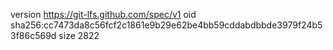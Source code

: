 version https://git-lfs.github.com/spec/v1
oid sha256:cc7473da8c56fcf2c1861e9b29e62be4bb59cddabdbbde3979f24b53f86c569d
size 2822
